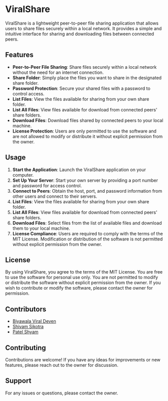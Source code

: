 # ViralShare

ViralShare is a lightweight peer-to-peer file sharing application that allows users to share files securely within a local network. It provides a simple and intuitive interface for sharing and downloading files between connected peers.

## Features

- **Peer-to-Peer File Sharing**: Share files securely within a local network without the need for an internet connection.
- **Share Folder**: Simply place the files you want to share in the designated share folder.
- **Password Protection**: Secure your shared files with a password to control access.
- **List Files**: View the files available for sharing from your own share folder.
- **List All Files**: View files available for download from connected peers' share folders.
- **Download Files**: Download files shared by connected peers to your local machine.
- **License Protection**: Users are only permitted to use the software and are not allowed to modify or distribute it without explicit permission from the owner.

## Usage

1. **Start the Application**: Launch the ViralShare application on your computer.
2. **Set Up Your Server**: Start your own server by providing a port number and password for access control.
3. **Connect to Peers**: Obtain the host, port, and password information from other users and connect to their servers.
4. **List Files**: View the files available for sharing from your own share folder.
5. **List All Files**: View files available for download from connected peers' share folders.
6. **Download Files**: Select files from the list of available files and download them to your local machine.
7. **License Compliance**: Users are required to comply with the terms of the MIT License. Modification or distribution of the software is not permitted without explicit permission from the owner.

## License

By using ViralShare, you agree to the terms of the MIT License. You are free to use the software for personal use only. You are not permitted to modify or distribute the software without explicit permission from the owner. If you wish to contribute or modify the software, please contact the owner for permission.

## Contributors
- [Biyawala Viral Deven](https://github.com/ViralBiyawala)
- [Shivam Sikotra](https://github.com/ShivamSikotra11)
- [Patel Shyam](https://github.com/shyam2024)

## Contributing

Contributions are welcome! If you have any ideas for improvements or new features, please reach out to the owner for discussion.

## Support

For any issues or questions, please contact the owner.
